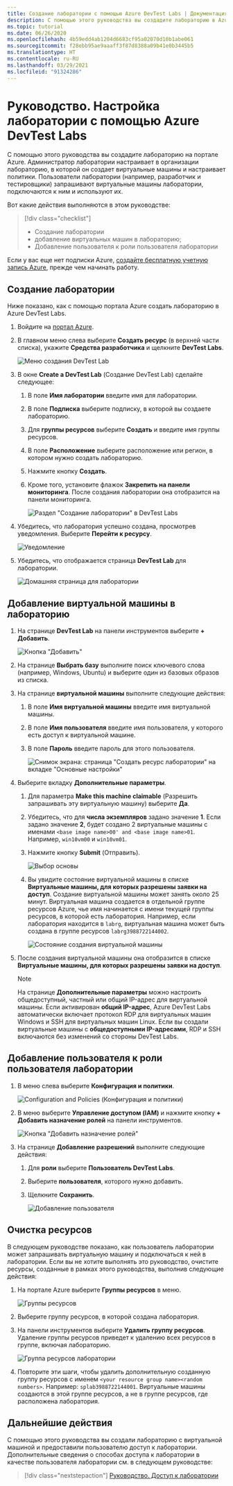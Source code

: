 ```yaml
---
title: Создание лаборатории с помощью Azure DevTest Labs | Документация Майкрософт
description: С помощью этого руководства вы создадите лабораторию в Azure DevTest Labs на портале Azure. Администратор лаборатории настраивает лабораторию, в которой он создает виртуальные машины и настраивает политики.
ms.topic: tutorial
ms.date: 06/26/2020
ms.openlocfilehash: 4b59edd4ab1204d6683cf95a02070d10b1abe061
ms.sourcegitcommit: f28ebb95ae9aaaff3f87d8388a09b41e0b3445b5
ms.translationtype: HT
ms.contentlocale: ru-RU
ms.lasthandoff: 03/29/2021
ms.locfileid: "91324286"
---
```

# <a name="tutorial-set-up-a-lab-by-using-azure-devtest-labs"></a>Руководство. Настройка лаборатории с помощью Azure DevTest Labs
С помощью этого руководства вы создадите лабораторию на портале Azure. Администратор лаборатории настраивает в организации лабораторию, в которой он создает виртуальные машины и настраивает политики. Пользователи лаборатории (например, разработчик и тестировщики) запрашивают виртуальные машины лаборатории, подключаются к ним и используют их. 

Вот какие действия выполняются в этом руководстве:

> [!div class="checklist"]
> * Создание лаборатории
> * добавление виртуальных машин в лабораторию;
> * Добавление пользователя к роли пользователя лаборатории

Если у вас еще нет подписки Azure, [создайте бесплатную учетную запись Azure](https://azure.microsoft.com/free/), прежде чем начинать работу.

## <a name="create-a-lab"></a>Создание лаборатории
Ниже показано, как с помощью портала Azure создать лабораторию в Azure DevTest Labs. 

1. Войдите на [портал Azure](https://portal.azure.com).
2. В главном меню слева выберите **Создать ресурс** (в верхней части списка), укажите **Средства разработчика** и щелкните **DevTest Labs**. 

    ![Меню создания DevTest Lab](./media/tutorial-create-custom-lab/new-custom-lab-menu.png)
1. В окне **Create a DevTest Lab** (Создание DevTest Lab) сделайте следующее: 
    1. В поле **Имя лаборатории** введите имя для лаборатории. 
    2. В поле **Подписка** выберите подписку, в которой вы создаете лабораторию. 
    3. Для **группы ресурсов** выберите **Создать** и введите имя группы ресурсов. 
    4. В поле **Расположение** выберите расположение или регион, в котором нужно создать лабораторию. 
    5. Нажмите кнопку **Создать**. 
    6. Кроме того, установите флажок **Закрепить на панели мониторинга**. После создания лаборатории она отобразится на панели мониторинга. 

        ![Раздел "Создание лаборатории" в DevTest Labs](./media/tutorial-create-custom-lab/create-custom-lab-blade.png)
2. Убедитесь, что лаборатория успешно создана, просмотрев уведомления. Выберите **Перейти к ресурсу**.  

    ![Уведомление](./media/tutorial-create-custom-lab/creation-notification.png)
3. Убедитесь, что отображается страница **DevTest Lab** для лаборатории. 

    ![Домашняя страница для лаборатории](./media/tutorial-create-custom-lab/lab-home-page.png)

## <a name="add-a-vm-to-the-lab"></a>Добавление виртуальной машины в лабораторию

1. На странице **DevTest Lab** на панели инструментов выберите **+ Добавить**. 

    ![Кнопка "Добавить"](./media/tutorial-create-custom-lab/add-vm-to-lab-button.png)
1. На странице **Выбрать базу** выполните поиск ключевого слова (например, Windows, Ubuntu) и выберите один из базовых образов из списка. 
1. На странице **виртуальной машины** выполните следующие действия: 
    1. В поле **Имя виртуальной машины** введите имя виртуальной машины. 
    2. В поле **Имя пользователя** введите имя пользователя, у которого есть доступ к виртуальной машине. 
    3. В поле **Пароль** введите пароль для этого пользователя. 

        ![Снимок экрана: страница "Создать ресурс лаборатории" на вкладке "Основные настройки"](./media/tutorial-create-custom-lab/new-virtual-machine.png)
1. Выберите вкладку **Дополнительные параметры**.
    1. Для параметра **Make this machine claimable** (Разрешить запрашивать эту виртуальную машину) выберите **Да**.
    2. Убедитесь, что для **числа экземпляров** задано значение **1**. Если задано значение **2**, будет создано 2 виртуальные машины с именами `<base image name>00' and <base image name>01`. Например, `win10vm00` и `win10vm01`.     
    3. Нажмите кнопку **Submit** (Отправить). 

        ![Выбор основы](./media/tutorial-create-custom-lab/new-vm-advanced-settings.png)
    9. Вы увидите состояние виртуальной машины в списке **Виртуальные машины, для которых разрешены заявки на доступ**. Создание виртуальной машины может занять около 25 минут. Виртуальная машина создается в отдельной группе ресурсов Azure, чье имя начинается с имени текущей группы ресурсов, в которой есть лаборатория. Например, если лаборатория находится в `labrg`, виртуальная машина может быть создана в группе ресурсов `labrg3988722144002`. 

        ![Состояние создания виртуальной машины](./media/tutorial-create-custom-lab/vm-creation-status.png)
1. После создания виртуальной машины она отобразится в списке **Виртуальные машины, для которых разрешены заявки на доступ**. 

    > [!NOTE] 
    > На странице **Дополнительные параметры** можно настроить общедоступный, частный или общий IP-адрес для виртуальной машины. Если активирован **общий IP-адрес**, Azure DevTest Labs автоматически включает протокол RDP для виртуальных машин Windows и SSH для виртуальных машин Linux. Если вы создали виртуальные машины с **общедоступными IP-адресами**, RDP и SSH включаются без изменений со стороны DevTest Labs.  

## <a name="add-a-user-to-the-lab-user-role"></a>Добавление пользователя к роли пользователя лаборатории

1. В меню слева выберите **Конфигурация и политики**. 

    ![Configuration and Policies (Конфигурация и политики)](./media/tutorial-create-custom-lab/configuration-and-policies-menu.png)
1. В меню выберите **Управление доступом (IAM)** и нажмите кнопку **+ Добавить назначение ролей** на панели инструментов. 

    ![Кнопка "Добавить назначение ролей"](./media/tutorial-create-custom-lab/add-role-assignment-button.png)
1. На странице **Добавление разрешений** выполните следующие действия:
    1. Для **роли** выберите **Пользователь DevTest Labs**. 
    2. Выберите **пользователя**, которого нужно добавить. 
    3. Щелкните **Сохранить**.

        ![Добавление пользователя](./media/tutorial-create-custom-lab/add-user.png)

## <a name="clean-up-resources"></a>Очистка ресурсов
В следующем руководстве показано, как пользователь лаборатории может запрашивать виртуальную машину и подключаться к ней в лаборатории. Если вы не хотите выполнять это руководство, очистите ресурсы, созданные в рамках этого руководства, выполнив следующие действия: 

1. На портале Azure выберите **Группы ресурсов** в меню. 

    ![Группы ресурсов](./media/tutorial-create-custom-lab/resource-groups.png)
1. Выберите группу ресурсов, в которой создана лаборатория. 
1. На панели инструментов выберите **Удалить группу ресурсов**. Удаление группы ресурсов приведет к удалению всех ресурсов в группе, включая лабораторию. 

    ![Группа ресурсов лаборатории](./media/tutorial-create-custom-lab/lab-resource-group.png)
1. Повторите эти шаги, чтобы удалить дополнительную созданную группу ресурсов с именем `<your resource group name><random numbers>`. Например: `splab3988722144001`. Виртуальные машины создаются в этой группе ресурсов, а не в группе ресурсов, где расположена лаборатория. 

## <a name="next-steps"></a>Дальнейшие действия
С помощью этого руководства вы создали лабораторию с виртуальной машиной и предоставили пользователю доступ к лаборатории. Дополнительные сведения о способах доступа к лаборатории в качестве пользователя лаборатории см. в следующем руководстве:

> [!div class="nextstepaction"]
> [Руководство. Доступ к лаборатории](tutorial-use-custom-lab.md)

